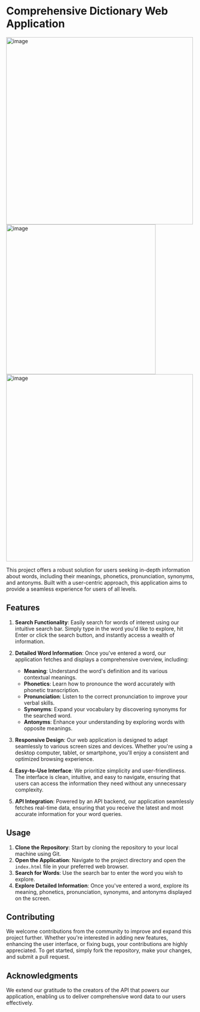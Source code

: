 # Comprehensive Dictionary Web Application
<img width="500" alt="image" src="https://github.com/Rekanksha/Dictionary-App/assets/138969170/62716627-1849-4ed9-a315-b43ff180a2be">

<img width="400" alt="image" src="https://github.com/Rekanksha/Dictionary-App/assets/138969170/521134e4-18af-4642-86f0-4a682e7de964">

<img width="500" alt="image" src="https://github.com/Rekanksha/Dictionary-App/assets/138969170/55e973a8-b4ec-45bf-896d-6ecad209d684">


This project offers a robust solution for users seeking in-depth information about words, including their meanings, phonetics, pronunciation, synonyms, and antonyms. Built with a user-centric approach, this application aims to provide a seamless experience for users of all levels.

## Features

1. **Search Functionality**: Easily search for words of interest using our intuitive search bar. Simply type in the word you'd like to explore, hit Enter or click the search button, and instantly access a wealth of information.

2. **Detailed Word Information**: Once you've entered a word, our application fetches and displays a comprehensive overview, including:
   - **Meaning**: Understand the word's definition and its various contextual meanings.
   - **Phonetics**: Learn how to pronounce the word accurately with phonetic transcription.
   - **Pronunciation**: Listen to the correct pronunciation to improve your verbal skills.
   - **Synonyms**: Expand your vocabulary by discovering synonyms for the searched word.
   - **Antonyms**: Enhance your understanding by exploring words with opposite meanings.

3. **Responsive Design**: Our web application is designed to adapt seamlessly to various screen sizes and devices. Whether you're using a desktop computer, tablet, or smartphone, you'll enjoy a consistent and optimized browsing experience.

4. **Easy-to-Use Interface**: We prioritize simplicity and user-friendliness. The interface is clean, intuitive, and easy to navigate, ensuring that users can access the information they need without any unnecessary complexity.

5. **API Integration**: Powered by an API backend, our application seamlessly fetches real-time data, ensuring that you receive the latest and most accurate information for your word queries.

## Usage

1. **Clone the Repository**: Start by cloning the repository to your local machine using Git.
2. **Open the Application**: Navigate to the project directory and open the `index.html` file in your preferred web browser.
3. **Search for Words**: Use the search bar to enter the word you wish to explore.
4. **Explore Detailed Information**: Once you've entered a word, explore its meaning, phonetics, pronunciation, synonyms, and antonyms displayed on the screen.

## Contributing

We welcome contributions from the community to improve and expand this project further. Whether you're interested in adding new features, enhancing the user interface, or fixing bugs, your contributions are highly appreciated. To get started, simply fork the repository, make your changes, and submit a pull request.

## Acknowledgments

We extend our gratitude to the creators of the API that powers our application, enabling us to deliver comprehensive word data to our users effectively.
